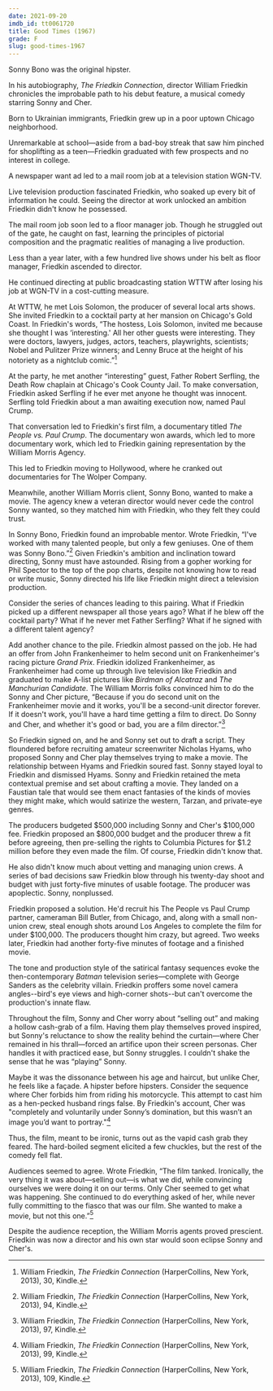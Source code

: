 ```yaml
---
date: 2021-09-20
imdb_id: tt0061720
title: Good Times (1967)
grade: F
slug: good-times-1967
---
```


Sonny Bono was the original hipster.

<!-- end -->

In his autobiography, _The Friedkin Connection_, director William Friedkin chronicles the improbable path to his debut feature, a musical comedy starring Sonny and Cher.

Born to Ukrainian immigrants, Friedkin grew up in a poor uptown Chicago neighborhood.

Unremarkable at school—aside from a bad-boy streak that saw him pinched for shoplifting as a teen—Friedkin graduated with few prospects and no interest in college.

A newspaper want ad led to a mail room job at a television station WGN-TV.

Live television production fascinated Friedkin, who soaked up every bit of information he could. Seeing the director at work unlocked an ambition Friedkin didn't know he possessed.

The mail room job soon led to a floor manager job. Though he struggled out of the gate, he caught on fast, learning the principles of pictorial composition and the pragmatic realities of managing a live production.

Less than a year later, with a few hundred live shows under his belt as floor manager, Friedkin ascended to director.

He continued directing at public broadcasting station WTTW after losing his job at WGN-TV in a cost-cutting measure.

At WTTW, he met Lois Solomon, the producer of several local arts shows. She invited Friedkin to a cocktail party at her mansion on Chicago's Gold Coast. In Friedkin's words, “The hostess, Lois Solomon, invited me because she thought I was ‘interesting.' All her other guests were interesting. They were doctors, lawyers, judges, actors, teachers, playwrights, scientists; Nobel and Pulitzer Prize winners; and Lenny Bruce at the height of his notoriety as a nightclub comic.”[^1]

At the party, he met another “interesting” guest, Father Robert Serfling, the Death Row chaplain at Chicago's Cook County Jail. To make conversation, Friedkin asked Serfling if he ever met anyone he thought was innocent. Serfling told Friedkin about a man awaiting execution now, named Paul Crump.

That conversation led to Friedkin's first film, a documentary titled <span data-imdb-id="tt0378552">_The People vs. Paul Crump_</span>. The documentary won awards, which led to more documentary work, which led to Friedkin gaining representation by the William Morris Agency.

This led to Friedkin moving to Hollywood, where he cranked out documentaries for The Wolper Company.

Meanwhile, another William Morris client, Sonny Bono, wanted to make a movie. The agency knew a veteran director would never cede the control Sonny wanted, so they matched him with Friedkin, who they felt they could trust.

In Sonny Bono, Friedkin found an improbable mentor. Wrote Friedkin, “I've worked with many talented people, but only a few geniuses. One of them was Sonny Bono.”[^2] Given Friedkin's ambition and inclination toward directing, Sonny must have astounded. Rising from a gopher working for Phil Spector to the top of the pop charts, despite not knowing how to read or write music, Sonny directed his life like Friedkin might direct a television production.

Consider the series of chances leading to this pairing. What if Friedkin picked up a different newspaper all those years ago? What if he blew off the cocktail party? What if he never met Father Serfling? What if he signed with a different talent agency?

Add another chance to the pile. Friedkin almost passed on the job. He had an offer from John Frankenheimer to helm second unit on Frankenheimer's racing picture <span data-imdb-id="tt0060472">_Grand Prix_</span>. Friedkin idolized Frankenheimer, as Frankenheimer had come up through live television like Friedkin and graduated to make A-list pictures like <span data-imdb-id="tt0055798">_Birdman of Alcatraz_</span> and <span data-imdb-id="tt0056218">_The Manchurian Candidate_</span>. The William Morris folks convinced him to do the Sonny and Cher picture, “Because if you do second unit on the Frankenheimer movie and it works, you'll be a second-unit director forever. If it doesn't work, you'll have a hard time getting a film to direct. Do Sonny and Cher, and whether it's good or bad, you are a film director.”[^3]

So Friedkin signed on, and he and Sonny set out to draft a script. They floundered before recruiting amateur screenwriter Nicholas Hyams, who proposed Sonny and Cher play themselves trying to make a movie. The relationship between Hyams and Friedkin soured fast. Sonny stayed loyal to Friedkin and dismissed Hyams. Sonny and Friedkin retained the meta contextual premise and set about crafting a movie. They landed on a Faustian tale that would see them enact fantasies of the kinds of movies they might make, which would satirize the western, Tarzan, and private-eye genres.

The producers budgeted $500,000 including Sonny and Cher's $100,000 fee. Friedkin proposed an $800,000 budget and the producer threw a fit before agreeing, then pre-selling the rights to Columbia Pictures for $1.2 million before they even made the film. Of course, Friedkin didn't know that.

He also didn't know much about vetting and managing union crews. A series of bad decisions saw Friedkin blow through his twenty-day shoot and budget with just forty-five minutes of usable footage. The producer was apoplectic. Sonny, nonplussed.

Friedkin proposed a solution. He'd recruit his The People vs Paul Crump partner, cameraman Bill Butler, from Chicago, and, along with a small non-union crew, steal enough shots around Los Angeles to complete the film for under $100,000. The producers thought him crazy, but agreed. Two weeks later, Friedkin had another forty-five minutes of footage and a finished movie.

The tone and production style of the satirical fantasy sequences evoke the then-contemporary _Batman_ television series—complete with George Sanders as the celebrity villain. Friedkin proffers some novel camera angles--bird's eye views and high-corner shots--but can't overcome the production's innate flaw.

Throughout the film, Sonny and Cher worry about “selling out” and making a hollow cash-grab of a film. Having them play themselves proved inspired, but Sonny's reluctance to show the reality behind the curtain—where Cher remained in his thrall—forced an artifice upon their screen personas. Cher handles it with practiced ease, but Sonny struggles. I couldn't shake the sense that he was “playing” Sonny.

Maybe it was the dissonance between his age and haircut, but unlike Cher, he feels like a façade. A hipster before hipsters. Consider the sequence where Cher forbids him from riding his motorcycle. This attempt to cast him as a hen-pecked husband rings false. By Friedkin's account, Cher was "completely and voluntarily under Sonny’s domination, but this wasn’t an image you’d want to portray."[^4]

Thus, the film, meant to be ironic, turns out as the vapid cash grab they feared. The hard-boiled segment elicited a few chuckles, but the rest of the comedy fell flat.

Audiences seemed to agree. Wrote Friedkin, “The film tanked. Ironically, the very thing it was about—selling out—is what we did, while convincing ourselves we were doing it on our terms. Only Cher seemed to get what was happening. She continued to do everything asked of her, while never fully committing to the fiasco that was our film. She wanted to make a movie, but not this one.”[^5]

Despite the audience reception, the William Morris agents proved prescient. Friedkin was now a director and his own star would soon eclipse Sonny and Cher's.

[^1]: William Friedkin, _The Friedkin Connection_ (HarperCollins, New York, 2013), 30, Kindle.
[^2]: William Friedkin, _The Friedkin Connection_ (HarperCollins, New York, 2013), 94, Kindle.
[^3]: William Friedkin, _The Friedkin Connection_ (HarperCollins, New York, 2013), 97, Kindle.
[^4]: William Friedkin, _The Friedkin Connection_ (HarperCollins, New York, 2013), 99, Kindle.
[^5]: William Friedkin, _The Friedkin Connection_ (HarperCollins, New York, 2013), 109, Kindle.
